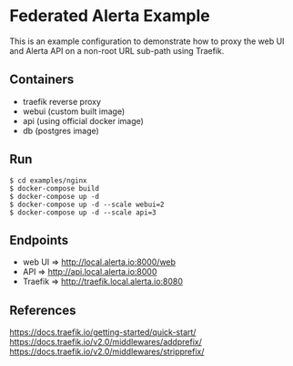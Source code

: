 # Federated Alerta Example

This is an example configuration to demonstrate how to proxy
the web UI and Alerta API on a non-root URL sub-path using Traefik.

## Containers

- traefik reverse proxy
- webui (custom built image)
- api (using official docker image)
- db (postgres image)

## Run

    $ cd examples/nginx
    $ docker-compose build
    $ docker-compose up -d
    $ docker-compose up -d --scale webui=2
    $ docker-compose up -d --scale api=3

## Endpoints

- web UI => <http://local.alerta.io:8000/web>
- API    => <http://api.local.alerta.io:8000>
- Traefik => <http://traefik.local.alerta.io:8080>

## References

<https://docs.traefik.io/getting-started/quick-start/>
<https://docs.traefik.io/v2.0/middlewares/addprefix/>
<https://docs.traefik.io/v2.0/middlewares/stripprefix/>


